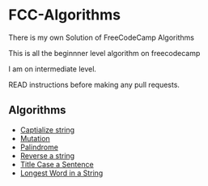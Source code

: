 # FCC-Algorithms
There is my own Solution of FreeCodeCamp Algorithms

This is all the beginnner level algorithm on freecodecamp

I am on intermediate level.

READ instructions before making any pull requests.

## Algorithms

* [Captialize string](capitalize/capitalize.js)
* [Mutation](Mutation/mutation.js)
* [Palindrome](palindrome.palindrome.js)
* [Reverse a string](Reverse-A-String/reverseString.js)
* [Title Case a Sentence](Title-Case-A-Sentence/titleCase.js)
* [Longest Word in a String](Longest-Word-In-A-String/longestWord.js)
